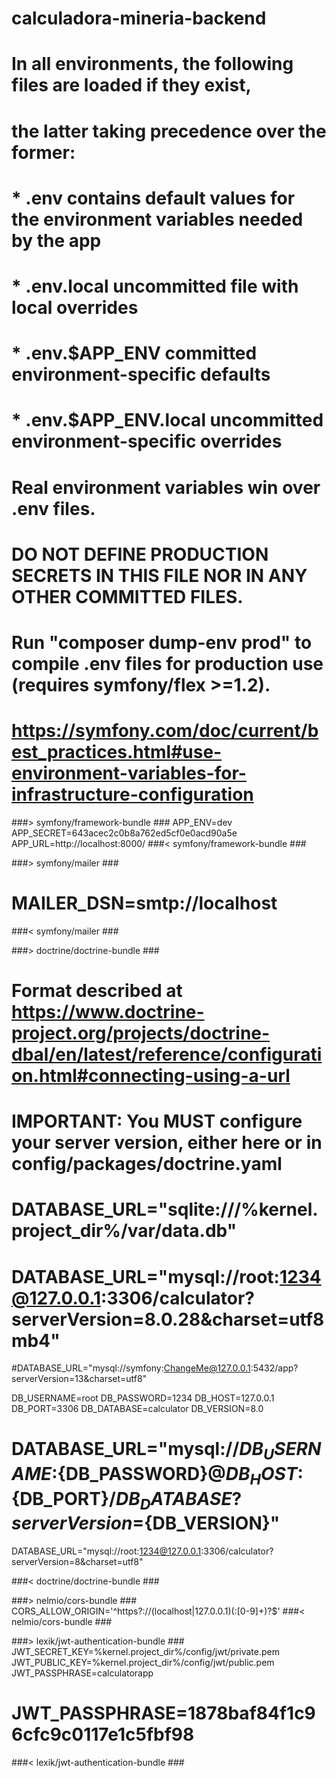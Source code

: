 # calculadora-mineria-backend



# In all environments, the following files are loaded if they exist,
# the latter taking precedence over the former:
#
#  * .env                contains default values for the environment variables needed by the app
#  * .env.local          uncommitted file with local overrides
#  * .env.$APP_ENV       committed environment-specific defaults
#  * .env.$APP_ENV.local uncommitted environment-specific overrides
#
# Real environment variables win over .env files.
#
# DO NOT DEFINE PRODUCTION SECRETS IN THIS FILE NOR IN ANY OTHER COMMITTED FILES.
#
# Run "composer dump-env prod" to compile .env files for production use (requires symfony/flex >=1.2).
# https://symfony.com/doc/current/best_practices.html#use-environment-variables-for-infrastructure-configuration

###> symfony/framework-bundle ###
APP_ENV=dev
APP_SECRET=643acec2c0b8a762ed5cf0e0acd90a5e
APP_URL=http://localhost:8000/
###< symfony/framework-bundle ###

###> symfony/mailer ###
# MAILER_DSN=smtp://localhost
###< symfony/mailer ###

###> doctrine/doctrine-bundle ###
# Format described at https://www.doctrine-project.org/projects/doctrine-dbal/en/latest/reference/configuration.html#connecting-using-a-url
# IMPORTANT: You MUST configure your server version, either here or in config/packages/doctrine.yaml
#
# DATABASE_URL="sqlite:///%kernel.project_dir%/var/data.db"
# DATABASE_URL="mysql://root:1234@127.0.0.1:3306/calculator?serverVersion=8.0.28&charset=utf8mb4"
#DATABASE_URL="mysql://symfony:ChangeMe@127.0.0.1:5432/app?serverVersion=13&charset=utf8"

DB_USERNAME=root
DB_PASSWORD=1234
DB_HOST=127.0.0.1
DB_PORT=3306
DB_DATABASE=calculator
DB_VERSION=8.0
# DATABASE_URL="mysql://${DB_USERNAME}:${DB_PASSWORD}@${DB_HOST}:${DB_PORT}/${DB_DATABASE}?serverVersion=${DB_VERSION}"
DATABASE_URL="mysql://root:1234@127.0.0.1:3306/calculator?serverVersion=8&charset=utf8"

###< doctrine/doctrine-bundle ###

###> nelmio/cors-bundle ###
CORS_ALLOW_ORIGIN='^https?://(localhost|127\.0\.0\.1)(:[0-9]+)?$'
###< nelmio/cors-bundle ###

###> lexik/jwt-authentication-bundle ###
JWT_SECRET_KEY=%kernel.project_dir%/config/jwt/private.pem
JWT_PUBLIC_KEY=%kernel.project_dir%/config/jwt/public.pem
JWT_PASSPHRASE=calculatorapp
# JWT_PASSPHRASE=1878baf84f1c96cfc9c0117e1c5fbf98
###< lexik/jwt-authentication-bundle ###
